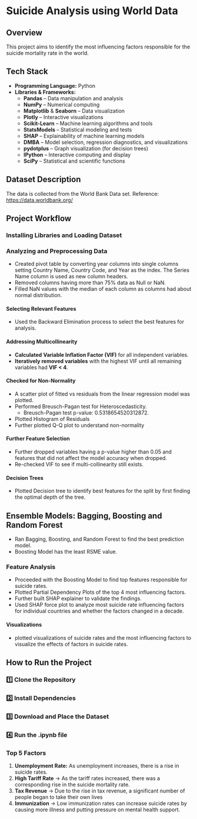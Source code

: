 # Suicide Analysis using World Data

## Overview
This project aims to identify the most influencing factors responsible for the suicide mortality rate in the world.
## Tech Stack
- **Programming Language:** Python  
- **Libraries & Frameworks:**
  - **Pandas** – Data manipulation and analysis  
  - **NumPy** – Numerical computing  
  - **Matplotlib** & **Seaborn** – Data visualization  
  - **Plotly** – Interactive visualizations  
  - **Scikit-Learn** – Machine learning algorithms and tools  
  - **StatsModels** – Statistical modeling and tests  
  - **SHAP** – Explainability of machine learning models  
  - **DMBA** – Model selection, regression diagnostics, and visualizations  
  - **pydotplus** – Graph visualization (for decision trees)  
  - **IPython** – Interactive computing and display  
  - **SciPy** – Statistical and scientific functions


## Dataset Description
The data is collected from the World Bank Data set. Reference: https://data.worldbank.org/  

## Project Workflow

### Installing Libraries and Loading Dataset

### Analyzing and Preprocessing Data

- Created pivot table by converting year columns into single columns setting Country Name, Country Code, and Year as the index. The Series Name column is used as new column headers.
- Removed columns having more than 75% data as Null or NaN. 
- Filled NaN values with the median of each column as columns had about normal distribution.

#### Selecting Relevant Features
- Used the Backward Elimination process to select the best features for analysis.


#### Addressing Multicollinearity
- **Calculated** **Variable Inflation Factor (VIF)** for all independent variables.  
- **Iteratively removed variables** with the highest VIF until all remaining variables had **VIF < 4**.  

#### Checked for Non-Normality
- A scatter plot of fitted vs residuals from the linear regression model was plotted.
- Performed Breusch-Pagan test for Heteroscedasticity.
  - Breusch-Pagan test p-value: 0.5318654520312872.
- Plotted Histogram of Residuals
- Further plotted Q-Q plot to understand non-normality

#### Further Feature Selection
- Further dropped variables having a p-value higher than 0.05 and features that did not affect the model accuracy when dropped.
- Re-checked VIF to see if multi-collinearity still exists.

#### Decision Trees
- Plotted Decision tree to identify best features for the split by first finding the optimal depth of the tree.  

## Ensemble Models: Bagging, Boosting and Random Forest
- Ran Bagging, Boosting, and Random Forest to find the best prediction model.
- Boosting Model has the least RSME value.


### Feature Analysis
- Proceeded with the Boosting Model to find top features responsible for suicide rates.
- Plotted Partial Dependency Plots of the top 4 most influencing factors.
- Further built SHAP explainer to validate the findings.
- Used SHAP force plot to analyze most suicide rate influencing factors for individual countries and whether the factors changed in a decade.

#### Visualizations
- plotted visualizations of suicide rates and the most influencing factors to visualize the effects of factors in suicide rates. 


## How to Run the Project

### 1️⃣ Clone the Repository

### 2️⃣ Install Dependencies

### 3️⃣ Download and Place the Dataset

### 4️⃣ Run the .ipynb file 


### **Top 5 Factors**
1. **Unemployment Rate:** As unemployment increases, there is a rise in suicide rates.
2. **High Tariff Rate** → As the tariff rates increased, there was a corresponding rise in the suicide mortality rate.
3. **Tax Revenue** → Due to the rise in tax revenue, a significant number of people began to take their own lives
4. **Immunization** → Low immunization rates can increase suicide rates by causing more illness and putting pressure on mental health support.
